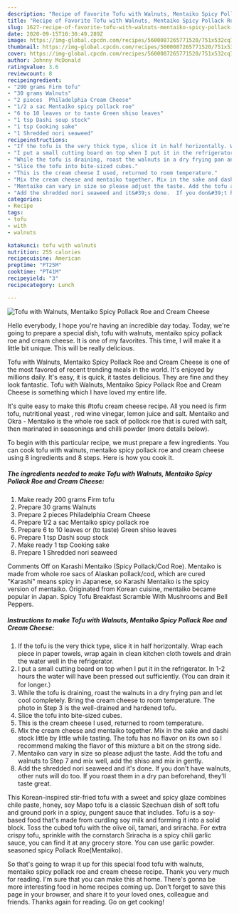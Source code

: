 ```yaml
---
description: "Recipe of Favorite Tofu with Walnuts, Mentaiko Spicy Pollack Roe and Cream Cheese"
title: "Recipe of Favorite Tofu with Walnuts, Mentaiko Spicy Pollack Roe and Cream Cheese"
slug: 1627-recipe-of-favorite-tofu-with-walnuts-mentaiko-spicy-pollack-roe-and-cream-cheese
date: 2020-09-15T10:30:49.289Z
image: https://img-global.cpcdn.com/recipes/5600087265771520/751x532cq70/tofu-with-walnuts-mentaiko-spicy-pollack-roe-and-cream-cheese-recipe-main-photo.jpg
thumbnail: https://img-global.cpcdn.com/recipes/5600087265771520/751x532cq70/tofu-with-walnuts-mentaiko-spicy-pollack-roe-and-cream-cheese-recipe-main-photo.jpg
cover: https://img-global.cpcdn.com/recipes/5600087265771520/751x532cq70/tofu-with-walnuts-mentaiko-spicy-pollack-roe-and-cream-cheese-recipe-main-photo.jpg
author: Johnny McDonald
ratingvalue: 3.6
reviewcount: 8
recipeingredient:
- "200 grams Firm tofu"
- "30 grams Walnuts"
- "2 pieces  Philadelphia Cream Cheese"
- "1/2 a sac Mentaiko spicy pollack roe"
- "6 to 10 leaves or to taste Green shiso leaves"
- "1 tsp Dashi soup stock"
- "1 tsp Cooking sake"
- "1 Shredded nori seaweed"
recipeinstructions:
- "If the tofu is the very thick type, slice it in half horizontally. Wrap each piece in paper towels, wrap again in clean kitchen cloth towels and drain the water well in the refrigerator."
- "I put a small cutting board on top when I put it in the refrigerator. In 1-2 hours the water will have been pressed out sufficiently. (You can drain it for longer.）"
- "While the tofu is draining, roast the walnuts in a dry frying pan and let cool completely. Bring the cream cheese to room temperature.  The photo in Step 3 is the well-drained and hardened tofu."
- "Slice the tofu into bite-sized cubes."
- "This is the cream cheese I used, returned to room temperature."
- "Mix the cream cheese and mentaiko together. Mix in the sake and dashi stock little by little while tasting. The tofu has no flavor on its own so I recommend making the flavor of this mixture a bit on the strong side."
- "Mentaiko can vary in size so please adjust the taste. Add the tofu and walnuts to Step 7 and mix well, add the shiso and mix in gently."
- "Add the shredded nori seaweed and it&#39;s done.  If you don&#39;t have walnuts, other nuts will do too. If you roast them in a dry pan beforehand, they&#39;ll taste great."
categories:
- Recipe
tags:
- tofu
- with
- walnuts

katakunci: tofu with walnuts 
nutrition: 255 calories
recipecuisine: American
preptime: "PT25M"
cooktime: "PT41M"
recipeyield: "3"
recipecategory: Lunch

---
```



![Tofu with Walnuts, Mentaiko Spicy Pollack Roe and Cream Cheese](https://img-global.cpcdn.com/recipes/5600087265771520/751x532cq70/tofu-with-walnuts-mentaiko-spicy-pollack-roe-and-cream-cheese-recipe-main-photo.jpg)

Hello everybody, I hope you're having an incredible day today. Today, we're going to prepare a special dish, tofu with walnuts, mentaiko spicy pollack roe and cream cheese. It is one of my favorites. This time, I will make it a little bit unique. This will be really delicious.

Tofu with Walnuts, Mentaiko Spicy Pollack Roe and Cream Cheese is one of the most favored of recent trending meals in the world. It's enjoyed by millions daily. It's easy, it is quick, it tastes delicious. They are fine and they look fantastic. Tofu with Walnuts, Mentaiko Spicy Pollack Roe and Cream Cheese is something which I have loved my entire life.

It&#39;s quite easy to make this #tofu cream cheese recipe. All you need is firm tofu, nutritional yeast , red wine vinegar, lemon juice and salt. Mentaiko and Okra - Mentaiko is the whole roe sack of pollock roe that is cured with salt, then marinated in seasonings and chilli powder (more details below).


To begin with this particular recipe, we must prepare a few ingredients. You can cook tofu with walnuts, mentaiko spicy pollack roe and cream cheese using 8 ingredients and 8 steps. Here is how you cook it.

<!--inarticleads1-->

##### The ingredients needed to make Tofu with Walnuts, Mentaiko Spicy Pollack Roe and Cream Cheese:

1. Make ready 200 grams Firm tofu
1. Prepare 30 grams Walnuts
1. Prepare 2 pieces  Philadelphia Cream Cheese
1. Prepare 1/2 a sac Mentaiko spicy pollack roe
1. Prepare 6 to 10 leaves or (to taste) Green shiso leaves
1. Prepare 1 tsp Dashi soup stock
1. Make ready 1 tsp Cooking sake
1. Prepare 1 Shredded nori seaweed


Comments Off on Karashi Mentaiko (Spicy Pollack/Cod Roe). Mentaiko is made from whole roe sacs of Alaskan pollack/cod, which are cured &#34;Karashi&#34; means spicy in Japanese, so Karashi Mentaiko is the spicy version of mentaiko. Originated from Korean cuisine, mentaiko became popular in Japan. Spicy Tofu Breakfast Scramble With Mushrooms and Bell Peppers. 

<!--inarticleads2-->

##### Instructions to make Tofu with Walnuts, Mentaiko Spicy Pollack Roe and Cream Cheese:

1. If the tofu is the very thick type, slice it in half horizontally. Wrap each piece in paper towels, wrap again in clean kitchen cloth towels and drain the water well in the refrigerator.
1. I put a small cutting board on top when I put it in the refrigerator. In 1-2 hours the water will have been pressed out sufficiently. (You can drain it for longer.）
1. While the tofu is draining, roast the walnuts in a dry frying pan and let cool completely. Bring the cream cheese to room temperature.  The photo in Step 3 is the well-drained and hardened tofu.
1. Slice the tofu into bite-sized cubes.
1. This is the cream cheese I used, returned to room temperature.
1. Mix the cream cheese and mentaiko together. Mix in the sake and dashi stock little by little while tasting. The tofu has no flavor on its own so I recommend making the flavor of this mixture a bit on the strong side.
1. Mentaiko can vary in size so please adjust the taste. Add the tofu and walnuts to Step 7 and mix well, add the shiso and mix in gently.
1. Add the shredded nori seaweed and it&#39;s done.  If you don&#39;t have walnuts, other nuts will do too. If you roast them in a dry pan beforehand, they&#39;ll taste great.


This Korean-inspired stir-fried tofu with a sweet and spicy glaze combines chile paste, honey, soy Mapo tofu is a classic Szechuan dish of soft tofu and ground pork in a spicy, pungent sauce that includes. Tofu is a soy-based food that&#39;s made from curdling soy milk and forming it into a solid block. Toss the cubed tofu with the olive oil, tamari, and sriracha. For extra crispy tofu, sprinkle with the cornstarch Sriracha is a spicy chili garlic sauce, you can find it at any grocery store. You can use garlic powder. seasoned spicy Pollack Roe(Mentaiko). 

So that's going to wrap it up for this special food tofu with walnuts, mentaiko spicy pollack roe and cream cheese recipe. Thank you very much for reading. I'm sure that you can make this at home. There's gonna be more interesting food in home recipes coming up. Don't forget to save this page in your browser, and share it to your loved ones, colleague and friends. Thanks again for reading. Go on get cooking!

